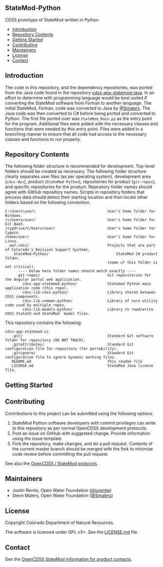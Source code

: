 ## StateMod-Python ##

CDSS prototype of StateMod written in Python

* [Introduction](#introduction)
* [Repository Contents](#repository-contents)
* [Getting Started](#getting-started)
* [Contributing](#contributing)
* [Maintainers](#maintainers)
* [License](#license)
* [Contact](#contact)

## Introduction ## 

The code in this repository, and the dependency repositories, was ported from the Java code found in the repository [cdss-app-statemod-java](https://github.com/OpenCDSS/cdss-app-statemod-java). In an effort to determine with programming language would be best suited if converting the StateMod software from Fortran to another language. The initial StateMod, Fortran, code was converted to Java by [@Smalers](https://github.com/smalers). The Java code was then converted to C# before being ported and converted to Python. The first file ported over was `StateMod_Main.py` as the entry point for the program. Additional files were added with the necessary classes and functions that were needed by this entry point. Files were added in a branching manner to ensure that all code had access to the necessary classes and functions to run properly.

## Repository Contents ##

The following folder structure is recommended for development.
Top-level folders should be created as necessary.
The following folder structure clearly separates user files (as per operating system),
development area (`cdss-dev`), product (`StateMod-Python`), repositories for product (`git-repos`),
and specific repositories for the product.
Repository folder names should agree with GitHub repository names.
Scripts in repository folders that process data should detect their starting location
and then locate other folders based on the following convention.

```
C:\Users\user\                                 User's home folder for Windows.
/c/Users/user/                                 User's home folder for Git Bash.
/cygdrive/C/Users/user/                        User's home folder for Cygwin.
/home/user/                                    User's home folder for Linux.
  owf-cdss/                                    Projects that are part of Colorado's Decision Support Systems.
    StateMod-Python/                               StateMod C# product folder.
                                               (name of this folder is not critical).
      ---- below here folder names should match exactly ----
      git-repos/                               Git repositories for the Angular portal web application.
        cdss-app-statemod-python/              Statemod Python main application code (this repo).
        cdss-lib-cdss-python/                  Library shared between CDSS components.
        cdss-lib-common-python/                Library of core utility code used by multiple repos.
        cdss-lib-models-python/                Library to read/write CDSS StateCU and StateMod  model files.
```

This repository contains the following:
```
cdss-app-statemod-cs
   .git/                                       Standard Git software folder for repository (DO NOT TOUCH).
   .gitattributes/                             Standard Git configuration file for repository (for portability).
   .gitignore/                                 Standard Git configuration file to ignore dynamic working files.
   README.md                                   This readme file
   LICENSE.md                                  StateMod Java license file.
```

## Getting Started ##

## Contributing ##

Contributions to this project can be submitted using the following options:

1. StateMod Python software developers with commit privileges can write to this repository
    as per normal OpenCDSS development protocols.
2. Post an issue on GitHub with suggested change.  Provide information using the issue template.
3. Fork the repository, make changes, and do a pull request.
    Contents of the current master branch should be merged with the fork to minimize
    code review before committing the pull request.

See also the [OpenCDSS / StateMod protocols](http://learn.openwaterfoundation.org/cdss-website-opencdss/statemod/statemod/).

## Maintainers ##

* Justin Rentie, Open Water Foundation ([@jurentie](https://github.com/jurentie))
* Steve Malers, Open Water Foundation ([@Smalers](https://github.com/smalers))

## License ##

Copyright Colorado Department of Natural Resources.

The software is licensed under GPL v3+. See the [LICENSE.md](LICENSE.md) file.

## Contact ##

See the [OpenCDSS StateMod information for product contacts](http://learn.openwaterfoundation.org/cdss-website-opencdss/statemod/statemod/#product-leadership).